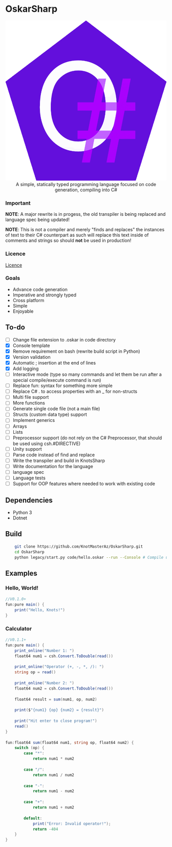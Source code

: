 # OskarSharp

<p align="center">
<img src="OskarSharp.png" alt="OskarSharp logo circle logo" style="height: 500px;"/><br>
A simple, statically typed programming language focused on code generation, compiling into C#
</p>


### Important
**NOTE**: A major rewrite is in progess, the old transpiler is being replaced and language spec being updated!

**NOTE**: This is not a compiler and merely "finds and replaces" the instances of text to their C# counterpart as such will replace this text inside of comments and strings so should **not** be used in production!

### Licence
[Licence](LICENSE)


### Goals
- Advance code generation
- Imperative and strongly typed
- Cross platform
- Simple
- Enjoyable

## To-do
- [ ] Change file extension to .oskar in code directory
- [x] Console template
- [X] Remove requirement on bash (rewrite build script in Python)
- [X] Version validation
- [X] Automatic ; insertion at the end of lines
- [X] Add logging
- [ ] Interactive mode (type so many commands and let them be run after a special compile/execute command is run)
- [ ] Replace fun:<datatype> syntax for something more simple
- [ ] Replace C# . to access properties with an _ for non-structs
- [ ] Multi file support
- [ ] More functions
- [ ] Generate single code file (not a main file)
- [ ] Structs (custom data type) support
- [ ] Implement generics
- [ ] Arrays
- [ ] Lists
- [ ] Preprocessor support (do not rely on the C# Preprocessor, that should be used using csh.#DIRECTIVE)
- [ ] Unity support
- [ ] Parse code instead of find and replace
- [ ] Write the transpiler and build in KnotsSharp
- [ ] Write documentation for the language
- [ ] language spec
- [ ] Language tests
- [ ] Support for OOP features where needed to work with existing code

## Dependencies
- Python 3
- Dotnet

## Build
```sh
    git clone https://github.com/KnotMasterAz/OskarSharp.git
    cd OskarSharp
    python legacy/start.py code/hello.oskar --run --Console # Compile using the legacy compiler
```

## Examples

### Hello, World!
```cs
//V0.1.0+
fun:pure main() {
    print("Hello, Knots!")
}
```

### Calculator
```cs
//V0.1.1+
fun:pure main() {
    print_online("Number 1: ")
    float64 num1 = csh.Convert.ToDouble(read())

    print_online("Operator (+, -, *, /): ")
    string op = read()

    print_online("Number 2: ")
    float64 num2 = csh.Convert.ToDouble(read())

    float64 result = sum(num1, op, num2)

    print($"{num1} {op} {num2} = {result}")

    print("Hit enter to close program!")
    read()
}

fun:float64 sum(float64 num1, string op, float64 num2) {   
    switch (op) {
        case "*":
            return num1 * num2

        case "/":
            return num1 / num2

        case "-":
            return num1 - num2

        case "+":
            return num1 + num2
        
        default:
            print("Error: Invalid operator!");
            return -404
    }
}
```
